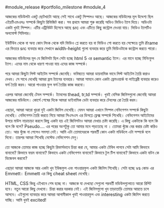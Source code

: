 
#module_release #portfolio_milestone #module_4



আজকের মডিউলটা একটু ছোটখাটো আছে সেই সাথে একটু সিম্পলও আছে। আজকের মডিউলের মূল উদ্দেশ্য ছিল এইচটিএমএল৫ সম্পর্কে কিছুটা রিভিজিট করা। সব প্রথমে আমরা শুরু করেছি অডিও ভিডিও ট্যাগ দিয়ে। অডিওটা একটা খুবই সিম্পল। এটির এট্রিবিউট হিসেবে আছে src এবং এটিতে কিছু কন্ট্রোল দেওয়া যায়। ভিডিও ট্যাগটিও অলমোস্ট সিমিলার।





ইউটিউব থেকে বা অন্য কোন লিংক থেকে যদি ভিডিও প্লে করতে হয় বা ভিডিও শো করতে হয় সেক্ষেত্রে তুমি iframe এর ভিতরে src ব্যবহার করে সেখানে width-height গুলো ব্যবহার করে তুমি ভিডিওটাকে কন্ট্রোল করতে পারো।





আজকের মডিউলের মূল যে জিনিসটা ছিল সেটা হচ্ছে html 5 এর semantic ট্যাগ। এর মানে হচ্ছে মিনিংফুল ট্যাগ। এদের নাম থেকে ধারণা পাওয়া যায় এদের কাজ সম্পর্কে।





পরে আমরা কিছুটা লিস্ট আইটেম সম্পর্কে জেনেছি। ভবিষ্যতে আমরা ডায়নামিক ভাবে লিস্ট আইটেম তৈরি করাও দেখব। সে সাথে দেখেছি আমরা ফ্রম ট্যাগের ব্যবহার। আমরা সামনে কোন একটা ফ্রেমওয়ার্ক বা লাইব্রেরী ব্যবহার করেও ফর্ম তৈরি করব। আরো পাওয়ার ফুল ফর্ম তৈরির কাজ করবো।

এরপর আমরা জেনেছি টেবল সম্পর্কে। ট্যাবলের thead, tr,td সম্পর্কে। খুবই বেসিক জিনিসগুলো জেনেছি আমরা আজকের মডিউলে। কোর্সে শেষের দিকে আমরা ডাইনামিক ডেটা ব্যবহার করে টেবলের রো তৈরি করব। 



এছাড়া, আমরা আরো খুচরা দুই একটা জিনিস দেখেছি। যেমন আমরা এখানে সিম্পল নেভিগেশন সম্পর্কে কিছুটা দেখেছি। নেভিগেশন তৈরি করতে গিয়ে আমরা সিএসএস এর ডিসপ্লে ফ্লেক্স সম্পর্কে শিখেছি। নেভিগেশন আইটেমের উপরে মাউস নাড়াচাড়া করলে কিছু একটা হয় এই জিনিসটাও আমরা দেখার চেষ্টা করেছি। এ কিছু একটাকে কি বলে কি বলে কি বলে? Pseudo.... এর পরের অংশটুকু তো আমার মনে পড়তেছে না । তোমরা খুঁজে বের করার চেষ্টা করিও তো। আর খুঁজে না পেলেও সমস্যা নেই। আমি এটা তোমাদেরকে পরবর্তী কোন একটা মডিউলে এটা সম্পর্কে বলে দিবো। তারপর আমরা শিখেছি নেস্টেড নেভিগেশন মেনু।



তো আজকে তোমার কাজ হচ্ছে কিছুটা রিভার্সভাবে চিন্তা করা যে, আমার একটা টেবিল লাগবে সেটা আমি কিভাবে বানাবো? কিভাবে ফরম বানাবো? কিভাবে একটা নেভিগেশন বানাবো? কিভাবে টুল টিপ বানাবো? কিভাবে একটা বাটন কে ডিজেবল করবো?



এছাড়া আমরা আজকে আর একটা খুব ইউজফুল এবং পাওয়ারফুল একটা জিনিস শিখেছি। সেটা হচ্ছে vs কোড এর Emmett। Emmett এর কিছু cheat sheet দেখেছি।



HTML, CSS কিন্তু এইখানে শেষ হচ্ছে না। আজকে যা দেখছো সেগুলো পরবর্তী মডিউলগুলোতে আরো রিপিট হবে। নতুন আরো কিছু দেখবো। চিন্তা করার দরকার নেই। এই জিনিসগুলো খুব তাড়াতাড়ি তোমার আয়ত্তে চলে আসবে। এইগুলো ব্যাবহার করে আমরা আগামীকাল খুবই পাওয়ারফুল এবং interesting একটা জিনিস করতে যাচ্ছি। আমি খুবই excited!
